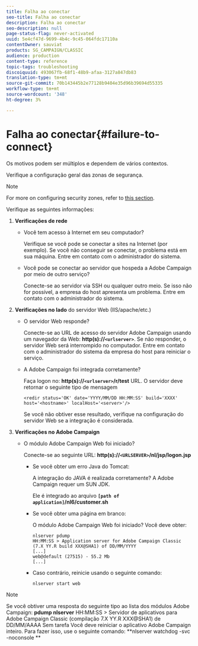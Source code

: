 ```yaml
---
title: Falha ao conectar
seo-title: Falha ao conectar
description: Falha ao conectar
seo-description: null
page-status-flag: never-activated
uuid: 5e4cf47d-9699-4b4c-9c45-064fdc17110a
contentOwner: sauviat
products: SG_CAMPAIGN/CLASSIC
audience: production
content-type: reference
topic-tags: troubleshooting
discoiquuid: 493067fb-68f1-48b9-afaa-3127a847db83
translation-type: tm+mt
source-git-commit: 70b143445b2e77128b9404e35d96b39694d55335
workflow-type: tm+mt
source-wordcount: '348'
ht-degree: 3%

---
```



# Falha ao conectar{#failure-to-connect}

Os motivos podem ser múltiplos e dependem de vários contextos.

Verifique a configuração geral das zonas de segurança.

>[!NOTE]
>
>For more on configuring security zones, refer to [this section](../../installation/using/configuring-campaign-server.md#defining-security-zones).

Verifique as seguintes informações:

1. **Verificações de rede**

   * Você tem acesso à Internet em seu computador?

      Verifique se você pode se conectar a sites na Internet (por exemplo). Se você não conseguir se conectar, o problema está em sua máquina. Entre em contato com o administrador do sistema.

   * Você pode se conectar ao servidor que hospeda a Adobe Campaign por meio de outro serviço?

      Conecte-se ao servidor via SSH ou qualquer outro meio. Se isso não for possível, a empresa do host apresenta um problema. Entre em contato com o administrador do sistema.

1. **Verificações no lado** do servidor Web (IIS/apache/etc.)

   * O servidor Web responde?

      Conecte-se ao URL de acesso do servidor Adobe Campaign usando um navegador da Web: **http(s)://`<urlserver>`**. Se não responder, o servidor Web será interrompido no computador. Entre em contato com o administrador do sistema da empresa do host para reiniciar o serviço.

   * A Adobe Campaign foi integrada corretamente?

      Faça logon no: **http(s)://`<urlserver>`/r/test** URL. O servidor deve retornar o seguinte tipo de mensagem

      ```
      <redir status='OK' date='YYYY/MM/DD HH:MM:SS' build='XXXX' host='<hostname>' localHost='<server>'/>
      ```

      Se você não obtiver esse resultado, verifique na configuração do servidor Web se a integração é considerada.

1. **Verificações no Adobe Campaign**

   * O módulo Adobe Campaign Web foi iniciado?

      Conecte-se ao seguinte URL: **http(s)://`<URLSERVER>`/nl/jsp/logon.jsp**

      * Se você obter um erro Java do Tomcat:

         A integração do JAVA é realizada corretamente? A Adobe Campaign requer um SUN JDK.

         Ele é integrado ao arquivo **`[path of application]`/nl6/customer.sh**

      * Se você obter uma página em branco:

         O módulo Adobe Campaign Web foi iniciado? Você deve obter:

         ```
         nlserver pdump
         HH:MM:SS > Application server for Adobe Campaign Classic (7.X YY.R build XXX@SHA1) of DD/MM/YYYY
         [...]
         web@default (27515) - 55.2 Mb
         [...]
         ```

      * Caso contrário, reinicie usando o seguinte comando:

         ```
         nlserver start web
         ```
>[!NOTE]
>
>Se você obtiver uma resposta do seguinte tipo ao lista dos módulos Adobe Campaign: **pdump nlserver**
>HH:MM:SS > Servidor de aplicativos para Adobe Campaign Classic (compilação 7.X YY.R XXX@SHA1) de DD/MM/AAAA Sem tarefa Você deve reiniciar o aplicativo Adobe Campaign inteiro. Para fazer isso, use o seguinte comando: **nlserver watchdog -svc -noconsole **
